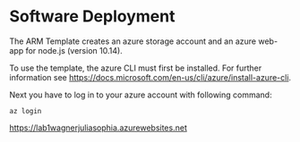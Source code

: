 # Software Deployment

The ARM Template creates an azure storage account and an azure web-app for node.js (version 10.14).

To use the template, the azure CLI must first be installed. For further information see https://docs.microsoft.com/en-us/cli/azure/install-azure-cli.

Next you have to log in to your azure account with following command:

```
az login
```


https://lab1wagnerjuliasophia.azurewebsites.net

